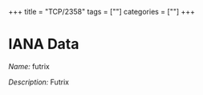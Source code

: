 +++
title = "TCP/2358"
tags = [""]
categories = [""]
+++

# IANA Data

_Name:_ futrix

_Description:_ Futrix

